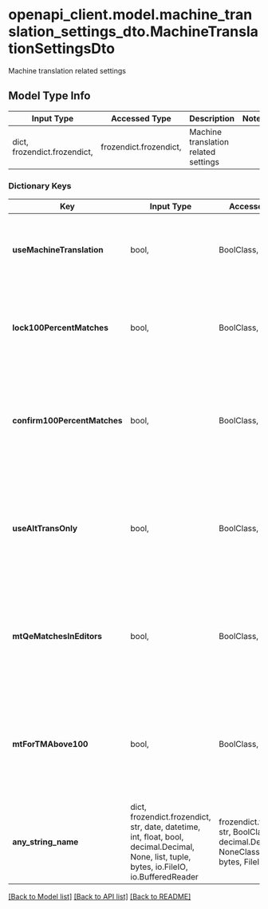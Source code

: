 # openapi_client.model.machine_translation_settings_dto.MachineTranslationSettingsDto

Machine translation related settings

## Model Type Info
Input Type | Accessed Type | Description | Notes
------------ | ------------- | ------------- | -------------
dict, frozendict.frozendict,  | frozendict.frozendict,  | Machine translation related settings | 

### Dictionary Keys
Key | Input Type | Accessed Type | Description | Notes
------------ | ------------- | ------------- | ------------- | -------------
**useMachineTranslation** | bool,  | BoolClass,  | Pre-translate from machine translation. Default: false | [optional] 
**lock100PercentMatches** | bool,  | BoolClass,  | Lock section: 100% machine translation matches. Default: false | [optional] 
**confirm100PercentMatches** | bool,  | BoolClass,  | Set segment status to confirmed for: 100% translation machine matches. Default: false | [optional] 
**useAltTransOnly** | bool,  | BoolClass,  | Do not put machine translations to target and use alt-trans fields (alt-trans in mxlf). Default: false | [optional] 
**mtQeMatchesInEditors** | bool,  | BoolClass,  | Display quality-estimated machine translation matches in Memsource Editor. Default: false | [optional] 
**mtForTMAbove100** | bool,  | BoolClass,  | Use machine translation for segments with a TM match of 100% or more. Default: false | [optional] 
**any_string_name** | dict, frozendict.frozendict, str, date, datetime, int, float, bool, decimal.Decimal, None, list, tuple, bytes, io.FileIO, io.BufferedReader | frozendict.frozendict, str, BoolClass, decimal.Decimal, NoneClass, tuple, bytes, FileIO | any string name can be used but the value must be the correct type | [optional]

[[Back to Model list]](../../README.md#documentation-for-models) [[Back to API list]](../../README.md#documentation-for-api-endpoints) [[Back to README]](../../README.md)

